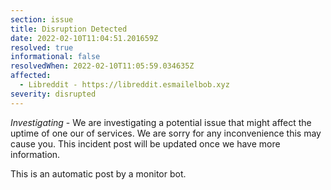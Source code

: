 ```yaml
---
section: issue
title: Disruption Detected
date: 2022-02-10T11:04:51.201659Z
resolved: true
informational: false
resolvedWhen: 2022-02-10T11:05:59.034635Z
affected:
  - Libreddit - https://libreddit.esmailelbob.xyz
severity: disrupted
---
```

*Investigating* - We are investigating a potential issue that might affect the uptime of one our of services. We are sorry for any inconvenience this may cause you. This incident post will be updated once we have more information.

This is an automatic post by a monitor bot.
        